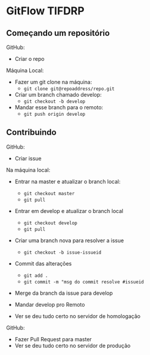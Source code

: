 # GitFlow TIFDRP

## Começando um repositório

GitHub:
- Criar o repo

Máquina Local:
- Fazer um git clone na máquina:
    - `git clone git@repoaddress/repo.git`
- Criar um branch chamado develop:
    - `git checkout -b develop`
- Mandar esse branch para o remoto:
    - `git push origin develop`

## Contribuindo
GitHub:
- Criar issue

Na máquina local:
- Entrar na master e atualizar o branch local:
    - `git checkout master`
    - `git pull`
- Entrar em develop e atualizar o branch local
    - `git checkout develop`
    - `git pull`
- Criar uma branch nova para resolver a issue
    - `git checkout -b issue-issueid`
- Commit das alterações
    - `git add .`
    - `git commit -m "msg do commit resolve #issueid`
- Merge da branch da issue para develop

- Mandar develop pro Remoto

- Ver se deu tudo certo no servidor de homologação

GitHub:
- Fazer Pull Request para master
- Ver se deu tudo certo no servidor de produção